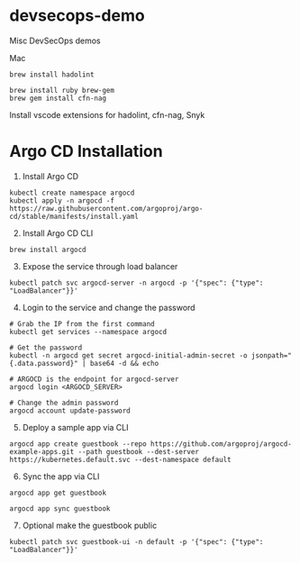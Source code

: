 # devsecops-demo
Misc DevSecOps demos 

Mac
```
brew install hadolint

brew install ruby brew-gem
brew gem install cfn-nag

```

Install vscode extensions for hadolint, cfn-nag, Snyk


# Argo CD Installation
1. Install Argo CD
```
kubectl create namespace argocd
kubectl apply -n argocd -f https://raw.githubusercontent.com/argoproj/argo-cd/stable/manifests/install.yaml
```
2. Install Argo CD CLI
```
brew install argocd
```

3. Expose the service through load balancer
```
kubectl patch svc argocd-server -n argocd -p '{"spec": {"type": "LoadBalancer"}}' 
```

4. Login to the service and change the password
```
# Grab the IP from the first command
kubectl get services --namespace argocd

# Get the password
kubectl -n argocd get secret argocd-initial-admin-secret -o jsonpath="{.data.password}" | base64 -d && echo 

# ARGOCD is the endpoint for argocd-server
argocd login <ARGOCD_SERVER>

# Change the admin password
argocd account update-password
```

5. Deploy a sample app via CLI
```
argocd app create guestbook --repo https://github.com/argoproj/argocd-example-apps.git --path guestbook --dest-server https://kubernetes.default.svc --dest-namespace default
```

6. Sync the app via CLI
```
argocd app get guestbook

argocd app sync guestbook
```

7. Optional make the guestbook public
```
kubectl patch svc guestbook-ui -n default -p '{"spec": {"type": "LoadBalancer"}}'
```





